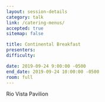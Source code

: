 ```yaml
---
layout: session-details
category: talk
link: /catering-menus/
accepted: true
sitemap: false

title: Continental Breakfast
presenters:
difficulty:

date: 2019-09-24 9:00:00 -0500
end_date: 2019-09-24 10:00:00 -0500
room: full
---
```

Rio Vista Pavilion

